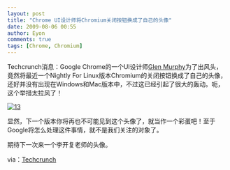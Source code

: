 ```yaml
---
layout: post
title: "Chrome UI设计师将Chromium关闭按钮换成了自己的头像"
date: 2009-08-06 00:55
author: Eyon
comments: true
tags: [Chrome, Chromium]
---
```

Techcrunch消息：Google Chrome的一个UI设计师[Glen Murphy](http://glenmurphy.com/blog/)为了出风头，竟然将最近一个Nightly For Linux版本Chromium的关闭按钮换成了自己的头像，还好并没有出现在Windows和Mac版本中，不过这已经引起了很大的轰动。呃，这个举措太拉风了！

<a href="http://img.chromi.org/2009/08/13.jpeg">![](http://img.chromi.org/2009/08/13-550x462.jpg "13")</a>

显然，下一个版本你将再也不可能见到这个头像了，就当作一个彩蛋吧！至于Google将怎么处理这件事情，就不是我们关注的对象了。

期待下一次来一个李开复老师的头像。

via：[Techcrunch](http://www.techcrunch.com/2009/08/05/chromes-new-feature-click-the-ui-designer-to-close-the-window/)

